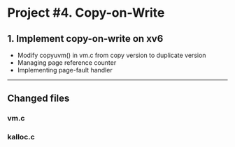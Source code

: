 # Project #4. Copy-on-Write  
## 1. Implement copy-on-write on xv6  
- Modify copyuvm() in vm.c from copy version to duplicate version  
- Managing page reference counter  
- Implementing page-fault handler  
---
## Changed files
### vm.c
### kalloc.c  
